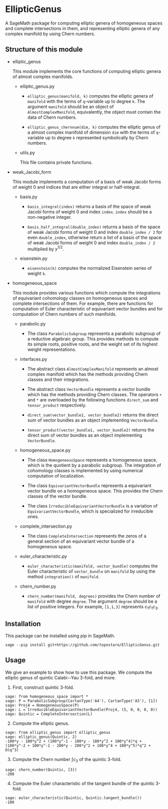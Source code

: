 # EllipticGenus

A SageMath package for computing elliptic genera of homogeneous spaces and complete intersections in them, and representing elliptic genera of any complex manifold by using Chern numbers.

##  Structure of this module

- elliptic_genus

    This module implements the core functions of computing elliptic genera of almost complex manifolds.

    - elliptic_genus.py

        - `elliptic_genus(manifold, k)` computes the elliptic genera of `manifold` with the terms of `q`-variable up to degree `k`. The argument `manifold` should be an object of `AlmostComplexManifold`, equivalently, the object must contain the data of Chern numbers.

        - `elliptic_genus_chernnum(dim, k)` computes the elliptic genus of a almost complex manifold of dimension `dim` with the terms of `q`-variable up to degree `k` represented symbolically by Chern numbers.

    - utils.py

        This file contains private functions.

- weak_Jacobi_form

    This module implements a computation of a basis of weak Jacobi forms of weight 0 and indices that are either integral or half-integral. 

    - basis.py

        - `basis_integral(index)` returns a basis of the space of weak Jacobi forms of weight 0 and index `index`. `index` should be a non-negative integer.

        - `basis_half_integral(double_index)` returns a basis of the space of weak Jacobi forms of weight 0 and index `double_index / 2` for even `double_index`, otherwise return a list of a basis of the space of weak Jacobi forms of weight 0 and index `double_index / 2` multiplied by $y^{1/2}$.

    - eisenstein.py

        - `eisenstein(k)` computes the normalized Eisenstein series of weight `k`.

- homogeneous_space

    This module provides various functions which compute the integrations of equivariant cohomology classes on homogeneous spaces and complete intersections of them. For example, there are functions for computation of Euler characteristic of equivariant vector bundles and for computation of Chern numbers of such manifolds.

    - parabolic.py

        - The class `ParabolicSubgroup` represents a parabolic subgroup of a reductive algebraic group. This provides methods to compute its simple roots, positive roots, and the weight set of its highest weight representations.

    - interfaces.py

        - The abstract class `AlmostComplexManifold` represents an almost complex manifold which has the methods providing Chern classes and their integrations.

        - The abstract class `VectorBundle` represents a vector bundle which has the methods providing Chern classes. The operators `+` and `*` are overloaded by the following functions `direct_sum` and `tensor_product` respectively.

        - `direct_sum(vector_bundle1, vector_bundle2)` returns the direct sum of vector bundles as an object implementing `VectorBundle`.

        - `tensor_product(vector_bundle1, vector_bundle2)` returns the direct sum of vector bundles as an object implementing `VectorBundle`.

    - homogeneous_space.py

        - The class `HomogeneousSpace` represents a homogeneous space, which is the quotient by a parabolic subgroup. The integration of cohomology classes is implemented by using numerical computation of localization.

        - The class `EquivariantVectorBundle` represents a equivariant vector bundle on a homogeneous space. This provides the Chern classes of the vector bundle.

        - The class `IrreducibleEquivariantVectorBundle` is a variation of `EquivariantVectorBundle`, which is specialized for irreducible ones.

    -  complete_intersection.py

        - The class `CompleteIntersection` represents the zeros of a general section of an equivariant vector bundle of a homogeneous space.

    - euler_characteristic.py

        - `euler_characteristic(manifold, vector_bundle)` computes the Euler characteristic of `vector_bundle` on `manifold` by using the method `integration()` of `manifold`.

    - chern_number.py

        - `chern_number(manifold, degrees)` provides the Chern number of `manifold` with degree `degree`. The argument `degree` should be a list of positive integers. For example, `[1,1,3]` represents $c_1 c_1 c_3$.

## Installation

This package can be installed using pip in SageMath.

```
sage --pip install git+https://github.com/topostaro/EllipticGenus.git
```

## Usage

We give an example to show how to use this package. We compute the elliptic genus of quintic Calabi--Yau 3-fold, and more.

1. First, construct quintic 3-fold.

```
sage: from homogeneous_space import *
sage: P = ParabolicSubgroup(CartanType('A4'), CartanType('A3'), [1])
sage: Proj4 = HomogeneousSpace(P)
sage: L = IrreducibleEquivariantVectorBundle(Proj4, (5, 0, 0, 0, 0))
sage: Quintic = CompleteIntersection(L)
```
2. Compute the elliptic genus.

```
sage: from elliptic_genus import elliptic_genus
sage: elliptic_genus(Quintic, 2)
-100*y - 100*y^2 + (100*y^-1 - 100*y - 100*y^2 + 100*y^4)*q + (100*y^-2 + 100*y^-1 - 200*y - 200*y^2 + 100*y^4 + 100*y^5)*q^2 + O(q^3)
```

3. Compute the Chern number $\int c_3$ of the quintic 3-fold.

```
sage: chern_number(Quintic, [3])
-200
```
4. Compute the Euler characteristic of the tangent bundle of the quintic 3-fold.

```
sage: euler_characteristic(Quintic, Quintic.tangent_bundle())
-100
```